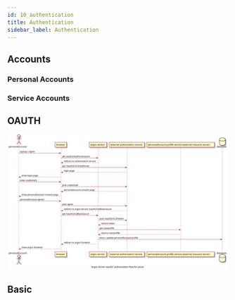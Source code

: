 ```yaml
---
id: 10_authentication
title: Authentication
sidebar_label: Authentication
---
```


## Accounts
### Personal Accounts
### Service Accounts
## OAUTH
![OAUTH](../images/plantuml/30_security_oauth.svg)
## Basic
